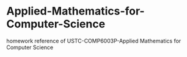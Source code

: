 # Applied-Mathematics-for-Computer-Science
homework reference of USTC-COMP6003P-Applied Mathematics for Computer Science
